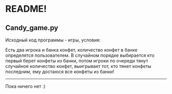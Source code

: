 # README!

## Candy_game.py
Исходный код программы - игры, условия:

Есть два игрока и банка конфет, количество конфет в банке определятся пользователем. В случайном порядке выбирается кто первый берет конфеты из банки, потом игроки по очереди тянут случайное количество конфет, выигрывает тот, кто тянет конфеты последним, ему достаюся все конфеты из банки!

***
Пока ничего нет :)